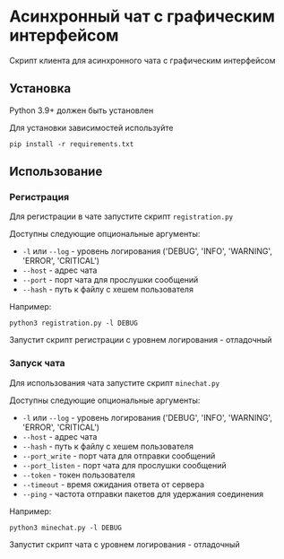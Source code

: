 # Асинхронный чат с графическим интерфейсом
Скрипт клиента для асинхронного чата с графическим интерфейсом

## Установка
Python 3.9+ должен быть установлен

Для установки зависимостей используйте
```commandline
pip install -r requirements.txt
```

## Использование

### Регистрация
Для регистрации в чате запустите скрипт `registration.py`

Доступны следующие опциональные аргументы:
- `-l` или `--log` - уровень логирования ('DEBUG', 'INFO', 'WARNING', 'ERROR', 'CRITICAL')
- `--host` - адрес чата
- `--port` - порт чата для прослушки сообщений
- `--hash` - путь к файлу с хешем пользователя

Например:
```commandline
python3 registration.py -l DEBUG 
```

Запустит скрипт регистрации с уровнем логирования - отладочный

### Запуск чата

Для использования чата запустите скрипт `minechat.py`

Доступны следующие опциональные аргументы:
- `-l` или `--log` - уровень логирования ('DEBUG', 'INFO', 'WARNING', 'ERROR', 'CRITICAL')
- `--host` - адрес чата
- `--hash` - путь к файлу с хешем пользователя
- `--port_write` - порт чата для отправки сообщений
- `--port_listen` - порт чата для прослушки сообщений
- `--token` - токен пользователя
- `--timeout` - время ожидания ответа от сервера
- `--ping` - частота отправки пакетов для удержания соединения

Например:
```commandline
python3 minechat.py -l DEBUG 
```

Запустит скрипт чата с уровнем логирования - отладочный
